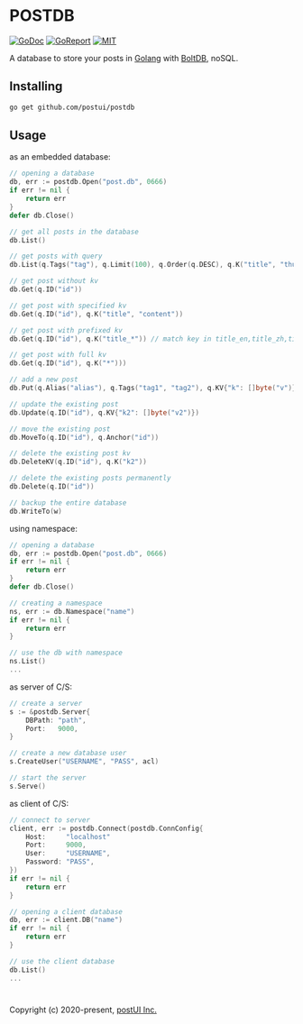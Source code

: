 # POSTDB

[![GoDoc](https://godoc.org/github.com/postui/postdb?status.svg)](https://godoc.org/github.com/postui/postdb)
[![GoReport](https://goreportcard.com/badge/github.com/postui/postdb)](https://goreportcard.com/report/github.com/postui/postdb)
[![MIT](https://img.shields.io/badge/license-MIT-green)](./LICENSE)

A database to store your posts in [Golang](https://golang.org) with [BoltDB](https://github.com/etcd-io/bbolt), noSQL.


## Installing
```bash
go get github.com/postui/postdb
``` 


## Usage

as an embedded database:

```go
// opening a database
db, err := postdb.Open("post.db", 0666)
if err != nil {
    return err
}
defer db.Close()

// get all posts in the database
db.List()

// get posts with query
db.List(q.Tags("tag"), q.Limit(100), q.Order(q.DESC), q.K("title", "thumb"))

// get post without kv
db.Get(q.ID("id"))

// get post with specified kv
db.Get(q.ID("id"), q.K("title", "content"))

// get post with prefixed kv
db.Get(q.ID("id"), q.K("title_*")) // match key in title_en,title_zh,title_de...

// get post with full kv
db.Get(q.ID("id"), q.K("*")))

// add a new post
db.Put(q.Alias("alias"), q.Tags("tag1", "tag2"), q.KV{"k": []byte("v")})

// update the existing post
db.Update(q.ID("id"), q.KV{"k2": []byte("v2")})

// move the existing post
db.MoveTo(q.ID("id"), q.Anchor("id"))

// delete the existing post kv
db.DeleteKV(q.ID("id"), q.K("k2"))

// delete the existing posts permanently
db.Delete(q.ID("id"))

// backup the entire database
db.WriteTo(w)
```

using namespace:

```go
// opening a database
db, err := postdb.Open("post.db", 0666)
if err != nil {
    return err
}
defer db.Close()

// creating a namespace
ns, err := db.Namespace("name")
if err != nil {
    return err
}

// use the db with namespace
ns.List()
...
```

as server of C/S:

```go
// create a server
s := &postdb.Server{
    DBPath: "path",
    Port:   9000,
}

// create a new database user
s.CreateUser("USERNAME", "PASS", acl)

// start the server
s.Serve()
```

as client of C/S:

```go
// connect to server
client, err := postdb.Connect(postdb.ConnConfig{
    Host:     "localhost"
    Port:     9000,
    User:     "USERNAME",
    Password: "PASS",
})
if err != nil {
    return err
}

// opening a client database
db, err := client.DB("name")
if err != nil {
    return err
}

// use the client database
db.List()
...
```


#   

Copyright (c) 2020-present, [postUI Inc.](https://postui.com)
